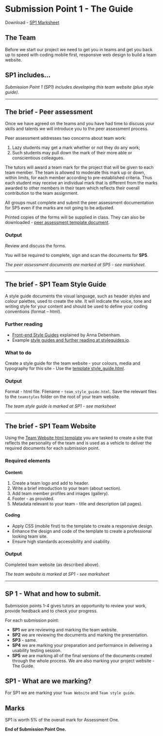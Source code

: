 # Submission Point 1 - The Guide 

Download - [SP1 Marksheet](../../raw/master/support/sp1-marksheet.docx) 

## The Team

Before we start our project we need to get you in teams and get you back up to speed with coding mobile first, responsive web design to build a team website.

## SP1 includes...

*Submission Point 1 (SP1) includes developing this team website (plus style guide)*.

---

## The brief - Peer assessment
    
Once we have agreed on the teams and you have had time to discuss your skills and talents we will introduce you to the peer assessment process.

Peer assessment addresses two concerns about team work:
    
1.  Lazy students may get a mark whether or not they do any work;
1.  Such students may pull down the mark of their more able or conscientious colleagues.

The tutors will award a team mark for the project that will be given to each team member. The team is allowed to moderate this mark up or down, within limits, for each member according to pre-established criteria. Thus each student may receive an individual mark that is different from the marks awarded to other members in their team which reflects their overall contribution to the team assignment.
    
All groups must complete and submit the peer assessment documentation for SP5 even if the marks are not going to be adjusted.
    
Printed copies of the forms will be supplied in class. They can also be downloaded - [peer assessment template document](../../raw/master/templates/template_peer_assessment.docx).
    
### Output

Review and discuss the forms. 

You will be required to complete, sign and scan the documents for **SP5**.

*The peer assessment documents are marked at SP5 - see marksheet*.


---

## The brief - SP1 Team Style Guide

A style guide documents the visual language, such as header styles and colour palettes, used to create the site. It will indicate the voice, tone and writing style for your content and should be used to define your coding conventions (format – html).

### Further reading

- [Front-end Style Guides](https://24ways.org/2011/front-end-style-guides/) explained by Anna Debenham. 
- Example [style guides and further reading at styleguides.io](http://styleguides.io/).
    
### What to do

Create a style guide for the team website - your colours, media and typography for this site - Use the [template style_guide.html](../../raw/master/templates/template_style_guide.zip).
    
### Output

Format - html file. Filename - `team_style_guide.html`. Save the relevant files to the `teamstyles` folder on the root of your team website.
    
*The team style guide is marked at SP1 - see marksheet*

---

## The brief - SP1 Team Website

Using the [Team Website html template](../../raw/master/templates/template_team_website.zip) you are tasked to create a site that reflects the personality of the team and is used as a vehicle to deliver the required documents for each submission point.

### Required elements

#### Content:

1. Create a team logo and add to  header.
1. Write a brief introduction to your team (about section).
1. Add team member profiles and images (gallery).
1. Footer - as provided.
1. Metadata relevant to your team - title and description (all pages).

#### Coding

- Apply CSS (mobile first) to the template to create a responsive design.
- Enhance the design and code of the template to create a professional looking team site.
- Ensure high standards accessibility and usability.
 

### Output

Completed team website (as described above).
    
*The team website is marked at SP1 - see marksheet*

---

## SP 1 - What and how to submit.

Submission points 1-4 gives tutors an opportunity to review your work, provide feedback and to check your progress.

For each submission point:

- **SP1** we are reviewing and marking the team website.
- **SP2** we are reviewing the documents and marking the presentation.
- **SP3** - same.
- **SP4** we are marking your preparation and performance in delivering a usability testing session.
- **SP5** we are marking all of the final versions of the documents created through the whole process. We are also marking your project website - The Guide.

## SP1 - What are we marking?

For SP1 we are marking your `Team Website` and `Team style guide`.

## Marks

SP1 is worth 5% of the overall mark for Assessment One.

**End of Submission Point One.**